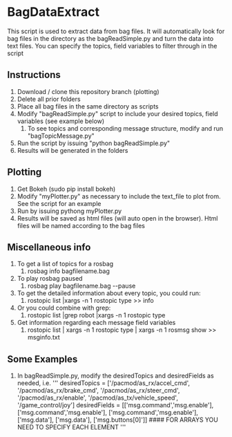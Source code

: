 # BagDataExtract
This script is used to extract data from bag files. It will automatically look for bag files in the directory as the bagReadSimple.py and turn the data into text files. You can specify the topics, field variables to filter through in the script

## Instructions
1. Download / clone this repository branch (plotting)
1. Delete all prior folders 
1. Place all bag files in the same directory as scripts
1. Modify "bagReadSimple.py" script to include your desired topics, field variables (see example below)
	1. To see topics and corresponding message structure, modify and run "bagTopicMessage.py" 
1. Run the script by issuing "python bagReadSimple.py"
1. Results will be generated in the folders

## Plotting
1. Get Bokeh (sudo pip install bokeh)
1. Modify "myPlotter.py" as necessary to include the text_file to plot from. See the script for an example
1. Run by issuing pythong myPlotter.py
1. Results will be saved as html files (will auto open in the browser). Html files will be named according to the bag files


## Miscellaneous info
1. To get a list of topics for a rosbag
	1. rosbag info bagfilename.bag
1. To play rosbag paused
	1. rosbag play bagfilename.bag --pause
1. To get the detailed information about every topic, you could run:
	1. rostopic list |xargs -n 1 rostopic type >> info
1. Or you could combine with grep:
	1. rostopic list |grep robot |xargs -n 1 rostopic type
1. Get information regarding each message field variables
	1. rostopic list | xargs -n 1 rostopic type | xargs -n 1 rosmsg show >> msginfo.txt

## Some Examples
1. In bagReadSimple.py, modify the desiredTopics and desiredFields as needed, i.e.
'''
desiredTopics = ['/pacmod/as_rx/accel_cmd',
	         '/pacmod/as_rx/brake_cmd',
		 '/pacmod/as_rx/steer_cmd',
                 '/pacmod/as_rx/enable',
                 '/pacmod/as_tx/vehicle_speed',
		 '/game_control/joy']
desiredFields = [['msg.command','msg.enable'],
		 ['msg.command','msg.enable'],
		 ['msg.command','msg.enable'],
                 ['msg.data'],
                 ['msg.data'],
		 ['msg.buttons[0]']]	#### FOR ARRAYS YOU NEED TO SPECIFY EACH ELEMENT
'''


